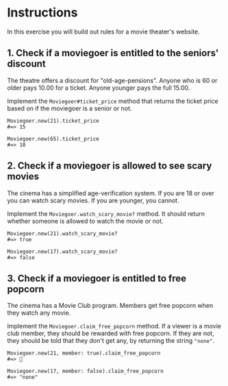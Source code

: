 # Instructions

In this exercise you will build out rules for a movie theater's website.

## 1. Check if a moviegoer is entitled to the seniors' discount

The theatre offers a discount for "old-age-pensions".
Anyone who is 60 or older pays 10.00 for a ticket.
Anyone younger pays the full 15.00.

Implement the `Moviegoer#ticket_price` method that returns the ticket price based on if the moviegoer is a senior or not.

```crystal
Moviegoer.new(21).ticket_price
#=> 15

Moviegoer.new(65).ticket_price
#=> 10
```

## 2. Check if a moviegoer is allowed to see scary movies

The cinema has a simplified age-verification system.
If you are 18 or over you can watch scary movies.
If you are younger, you cannot.

Implement the `Moviegoer.watch_scary_movie?` method.
It should return whether someone is allowed to watch the movie or not.

```crystal
Moviegoer.new(21).watch_scary_movie?
#=> true

Moviegoer.new(17).watch_scary_movie?
#=> false
```

## 3. Check if a moviegoer is entitled to free popcorn

The cinema has a Movie Club program.
Members get free popcorn when they watch any movie.

Implement the `Moviegoer.claim_free_popcorn` method.
If a viewer is a movie club member, they should be rewarded with free popcorn.
If they are not, they should be told that they don't get any, by returning the string `"none"`.

```crystal
Moviegoer.new(21, member: true).claim_free_popcorn
#=> 🍿

Moviegoer.new(17, member: false).claim_free_popcorn
#=> "none"
```
